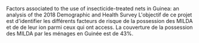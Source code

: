 Factors associated to the use of insecticide-treated nets in Guinea: an analysis of the 2018 Demographic and Health Survey
L'objectif de ce projet est d'identifier les différents facteurs de risque de la possession des MILDA et de de leur ion parmi ceux qui ont access. La couverture de la possession des MILDA par les ménages en Guinée est de 43%.

